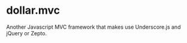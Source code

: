dollar.mvc
==========

Another Javascript MVC framework that makes use Underscore.js and jQuery or Zepto.